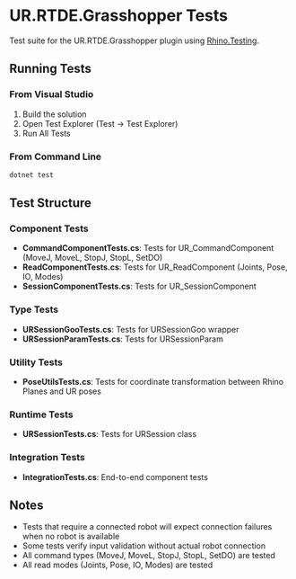 # UR.RTDE.Grasshopper Tests

Test suite for the UR.RTDE.Grasshopper plugin using [Rhino.Testing](https://github.com/mcneel/Rhino.Testing).

## Running Tests

### From Visual Studio
1. Build the solution
2. Open Test Explorer (Test → Test Explorer)
3. Run All Tests

### From Command Line
```bash
dotnet test
```

## Test Structure

### Component Tests
- **CommandComponentTests.cs**: Tests for UR_CommandComponent (MoveJ, MoveL, StopJ, StopL, SetDO)
- **ReadComponentTests.cs**: Tests for UR_ReadComponent (Joints, Pose, IO, Modes)
- **SessionComponentTests.cs**: Tests for UR_SessionComponent

### Type Tests
- **URSessionGooTests.cs**: Tests for URSessionGoo wrapper
- **URSessionParamTests.cs**: Tests for URSessionParam

### Utility Tests
- **PoseUtilsTests.cs**: Tests for coordinate transformation between Rhino Planes and UR poses

### Runtime Tests
- **URSessionTests.cs**: Tests for URSession class

### Integration Tests
- **IntegrationTests.cs**: End-to-end component tests

## Notes

- Tests that require a connected robot will expect connection failures when no robot is available
- Some tests verify input validation without actual robot connection
- All command types (MoveJ, MoveL, StopJ, StopL, SetDO) are tested
- All read modes (Joints, Pose, IO, Modes) are tested
